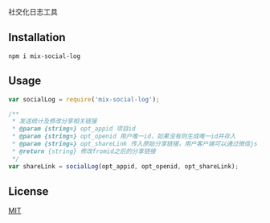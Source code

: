 社交化日志工具

## Installation

    npm i mix-social-log

## Usage

```js
var socialLog = require('mix-social-log');

/**
 * 发送统计及修改分享相关链接
 * @param {string=} opt_appid 项目id
 * @param {string=} opt_openid 用户唯一id，如果没有则生成唯一id并存入
 * @param {string=} opt_shareLink 传入原始分享链接，用户客户端可以通过微信js sdk修改分享链接添加分享来源
 * @return {string} 修改fromid之后的分享链接
 */
var shareLink = socialLog(opt_appid, opt_openid, opt_shareLink);

```

## License
<a href="http://nate.mit-license.org">MIT</a>
